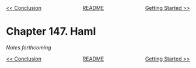 <div>
<div style='float: left'><a href='ch146-conclusion.md'>&lt;&lt; Conclusion</a></div>
<div style='float: right'><a href='ch148-getting-started.md'>Getting Started &gt;&gt;</a></div>
<div style='float: inline-auto;text-align:center'><a href='README.md'>README</a></div>
<div style="clear: both"></div>
</div>

# Chapter 147. Haml

*Notes forthcoming*

<div>
<div style='float: left'><a href='ch146-conclusion.md'>&lt;&lt; Conclusion</a></div>
<div style='float: right'><a href='ch148-getting-started.md'>Getting Started &gt;&gt;</a></div>
<div style='float: inline-auto;text-align:center'><a href='README.md'>README</a></div>
<div style="clear: both"></div>
</div>